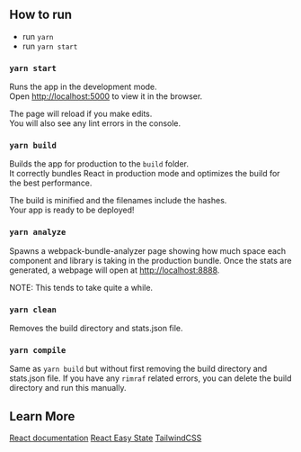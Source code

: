 ## How to run

- run `yarn`
- run `yarn start`

### `yarn start`

Runs the app in the development mode.<br />
Open [http://localhost:5000](http://localhost:5000) to view it in the browser.

The page will reload if you make edits.<br />
You will also see any lint errors in the console.

### `yarn build`

Builds the app for production to the `build` folder.<br />
It correctly bundles React in production mode and optimizes the build for the best performance.

The build is minified and the filenames include the hashes.<br />
Your app is ready to be deployed!

### `yarn analyze`

Spawns a webpack-bundle-analyzer page showing how much space each component and library is taking
in the production bundle. Once the stats are generated, a webpage will open at
[http://localhost:8888](http://localhost:8888).

NOTE: This tends to take quite a while.

### `yarn clean`

Removes the build directory and stats.json file.

### `yarn compile`

Same as `yarn build` but without first removing the build directory and stats.json file. If you
have any `rimraf` related errors, you can delete the build directory and run this manually.

## Learn More

[React documentation](https://reactjs.org/)
[React Easy State](https://github.com/solkimicreb/react-easy-state)
[TailwindCSS](https://tailwindcss.com/)

